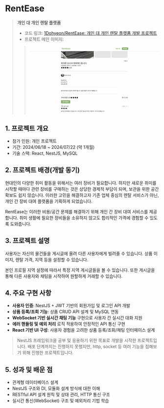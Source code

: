 # RentEase

> **개인 대 개인 렌탈 플랫폼**
> - 코드 링크: [1Dohyeon/RentEase: 개인 대 개인 렌탈 플랫폼 개발 프로젝트](https://github.com/1Dohyeon/RentEase)
> - 프로젝트 메인 이미지:
> > ![intro-img](https://github.com/1Dohyeon/RentEase/blob/main/imgs/intro-img.png?raw=true)
## 1. 프로젝트 개요

-   참가 인원: 개인 프로젝트
-   기간: 2024/06/18 ~ 2024/07/22 (약 1개월)
-   기술 스택: React, NestJS, MySQL

## 2. 프로젝트 배경(개발 동기)

현대인의 다양한 취미 활동을 위해서는 여러 장비가 필요합니다. 하지만 새로운 취미를 시작할 때마다 관련 장비를 구매하는 것은 상당한 경제적 부담이 되며, 보관을 위한 공간 확보도 쉽지 않습니다. 이러한 고민을 해결하고자 기존 업체 중심의 렌탈 서비스가 아닌, 개인 간 장비 대여 플랫폼을 기획하게 되었습니다.

RentEase는 이러한 비용/공간 문제를 해결하기 위해 개인 간 장비 대여 서비스를 제공합니다. 취미 생활에 필요한 장비들을 소유하지 않고도 합리적인 가격에 경험할 수 있도록 도와줍니다.

## 3. 프로젝트 설명

사용자는 자신의 물건들을 게시글에 올려 다른 사용자에게 빌려줄 수 있습니다. 상품 이미지, 렌탈 가격, 지역 등을 설정할 수 있습니다.

본인 프로필 지역 설정에 따라서 특정 지역 게시글들을 볼 수 있습니다. 또한 게시글을 통해 다른 사용자와 채팅을 시작하여 원할하게 거래할 수 있습니다.

## 4. 주요 구현 사항

- **사용자 인증**: NestJS + JWT 기반의 회원가입 및 로그인 API 개발 
- **상품 등록/조회 기능**: 상품 CRUD API 설계 및 MySQL 연동 
- **WebSocket 기반 실시간 채팅 기능** 구현으로 사용자 간 실시간 대화 지원 
- **에러 핸들링 및 예외 처리** 로직 적용하여 안정적인 API 통신 구현 
- **React 기반 UI 구성**: 사용자 경험을 고려한 상품 등록/조회/채팅 인터페이스 설계

> NestJS 프레임워크을 공부 및 응용하기 위한 목표로 개발을 시작한 프로젝트입니다. 배포 단계까지는 진행하지 못했지만, http, socket 등 여러 기능을 접해보기 위해 진행한 프로젝트입니다.

## 5. 성과 및 배운 점

-  관계형 데이터베이스 설계
- NestJS 구조와 DI, 모듈화 설계 방식에 대한 이해 
- RESTful API 설계 원칙 및 상태 관리, HTTP 통신 구조 
- 실시간 통신(WebSocket) 구조 및 예외처리 기법 학습
